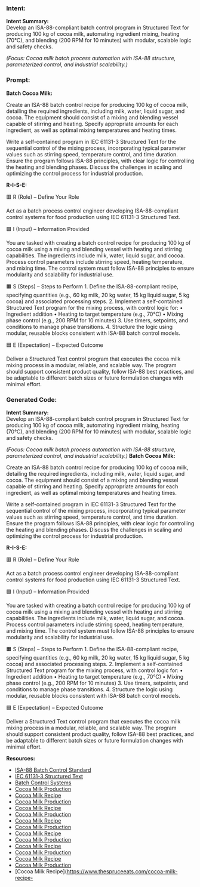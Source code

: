 ### Intent:
**Intent Summary:**  
Develop an ISA-88-compliant batch control program in Structured Text for producing 100 kg of cocoa milk, automating ingredient mixing, heating (70°C), and blending (200 RPM for 10 minutes) with modular, scalable logic and safety checks.  

*(Focus: Cocoa milk batch process automation with ISA-88 structure, parameterized control, and industrial scalability.)*

### Prompt:
**Batch Cocoa Milk:**

Create an ISA-88 batch control recipe for producing 100 kg of cocoa milk, detailing the required ingredients, including milk, water, liquid sugar, and cocoa. The equipment should consist of a mixing and blending vessel capable of stirring and heating. Specify appropriate amounts for each ingredient, as well as optimal mixing temperatures and heating times.

Write a self-contained program in IEC 61131-3 Structured Text for the sequential control of the mixing process, incorporating typical parameter values such as stirring speed, temperature control, and time duration. Ensure the program follows ISA-88 principles, with clear logic for controlling the heating and blending phases. Discuss the challenges in scaling and optimizing the control process for industrial production.

**R-I-S-E:**

🟥 R (Role) – Define Your Role

Act as a batch process control engineer developing ISA-88-compliant control systems for food production using IEC 61131-3 Structured Text.

🟩 I (Input) – Information Provided

You are tasked with creating a batch control recipe for producing 100 kg of cocoa milk using a mixing and blending vessel with heating and stirring capabilities. The ingredients include milk, water, liquid sugar, and cocoa. Process control parameters include stirring speed, heating temperature, and mixing time. The control system must follow ISA-88 principles to ensure modularity and scalability for industrial use.

🟧 S (Steps) – Steps to Perform
	1.	Define the ISA-88-compliant recipe, specifying quantities (e.g., 60 kg milk, 20 kg water, 15 kg liquid sugar, 5 kg cocoa) and associated processing steps.
	2.	Implement a self-contained Structured Text program for the mixing process, with control logic for:
	•	Ingredient addition
	•	Heating to target temperature (e.g., 70°C)
	•	Mixing phase control (e.g., 200 RPM for 10 minutes)
	3.	Use timers, setpoints, and conditions to manage phase transitions.
	4.	Structure the logic using modular, reusable blocks consistent with ISA-88 batch control models.

🟦 E (Expectation) – Expected Outcome

Deliver a Structured Text control program that executes the cocoa milk mixing process in a modular, reliable, and scalable way. The program should support consistent product quality, follow ISA-88 best practices, and be adaptable to different batch sizes or future formulation changes with minimal effort.

### Generated Code:
**Intent Summary:**  
Develop an ISA-88-compliant batch control program in Structured Text for producing 100 kg of cocoa milk, automating ingredient mixing, heating (70°C), and blending (200 RPM for 10 minutes) with modular, scalable logic and safety checks.  

*(Focus: Cocoa milk batch process automation with ISA-88 structure, parameterized control, and industrial scalability.)*
**Batch Cocoa Milk:**

Create an ISA-88 batch control recipe for producing 100 kg of cocoa milk, detailing the required ingredients, including milk, water, liquid sugar, and cocoa. The equipment should consist of a mixing and blending vessel capable of stirring and heating. Specify appropriate amounts for each ingredient, as well as optimal mixing temperatures and heating times.

Write a self-contained program in IEC 61131-3 Structured Text for the sequential control of the mixing process, incorporating typical parameter values such as stirring speed, temperature control, and time duration. Ensure the program follows ISA-88 principles, with clear logic for controlling the heating and blending phases. Discuss the challenges in scaling and optimizing the control process for industrial production.

**R-I-S-E:**

🟥 R (Role) – Define Your Role

Act as a batch process control engineer developing ISA-88-compliant control systems for food production using IEC 61131-3 Structured Text.

🟩 I (Input) – Information Provided

You are tasked with creating a batch control recipe for producing 100 kg of cocoa milk using a mixing and blending vessel with heating and stirring capabilities. The ingredients include milk, water, liquid sugar, and cocoa. Process control parameters include stirring speed, heating temperature, and mixing time. The control system must follow ISA-88 principles to ensure modularity and scalability for industrial use.

🟧 S (Steps) – Steps to Perform
	1.	Define the ISA-88-compliant recipe, specifying quantities (e.g., 60 kg milk, 20 kg water, 15 kg liquid sugar, 5 kg cocoa) and associated processing steps.
	2.	Implement a self-contained Structured Text program for the mixing process, with control logic for:
	•	Ingredient addition
	•	Heating to target temperature (e.g., 70°C)
	•	Mixing phase control (e.g., 200 RPM for 10 minutes)
	3.	Use timers, setpoints, and conditions to manage phase transitions.
	4.	Structure the logic using modular, reusable blocks consistent with ISA-88 batch control models.

🟦 E (Expectation) – Expected Outcome

Deliver a Structured Text control program that executes the cocoa milk mixing process in a modular, reliable, and scalable way. The program should support consistent product quality, follow ISA-88 best practices, and be adaptable to different batch sizes or future formulation changes with minimal effort.

**Resources:**

- [ISA-88 Batch Control Standard](https://www.isa.org/standards/isa-88-batch-control-standard)
- [IEC 61131-3 Structured Text](https://en.wikipedia.org/wiki/IEC_61131-3)
- [Batch Control Systems](https://www.controlglobal.com/articles/2019/batch-control-systems/)
- [Cocoa Milk Production](https://www.foodprocessing-technology.com/processing/cocoa-milk-production/)
- [Cocoa Milk Recipe](https://www.thespruceeats.com/cocoa-milk-recipe-1328311)
- [Cocoa Milk Production](https://www.foodprocessing-technology.com/processing/cocoa-milk-production/)
- [Cocoa Milk Recipe](https://www.thespruceeats.com/cocoa-milk-recipe-1328311)
- [Cocoa Milk Production](https://www.foodprocessing-technology.com/processing/cocoa-milk-production/)
- [Cocoa Milk Recipe](https://www.thespruceeats.com/cocoa-milk-recipe-1328311)
- [Cocoa Milk Production](https://www.foodprocessing-technology.com/processing/cocoa-milk-production/)
- [Cocoa Milk Recipe](https://www.thespruceeats.com/cocoa-milk-recipe-1328311)
- [Cocoa Milk Production](https://www.foodprocessing-technology.com/processing/cocoa-milk-production/)
- [Cocoa Milk Recipe](https://www.thespruceeats.com/cocoa-milk-recipe-1328311)
- [Cocoa Milk Production](https://www.foodprocessing-technology.com/processing/cocoa-milk-production/)
- [Cocoa Milk Recipe](https://www.thespruceeats.com/cocoa-milk-recipe-1328311)
- [Cocoa Milk Production](https://www.foodprocessing-technology.com/processing/cocoa-milk-production/)
- [Cocoa Milk Recipe](https://www.thespruceeats.com/cocoa-milk-recipe-
